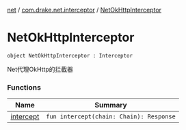 [net](../../index.md) / [com.drake.net.interceptor](../index.md) / [NetOkHttpInterceptor](./index.md)

# NetOkHttpInterceptor

`object NetOkHttpInterceptor : Interceptor`

Net代理OkHttp的拦截器

### Functions

| Name | Summary |
|---|---|
| [intercept](intercept.md) | `fun intercept(chain: Chain): Response` |
